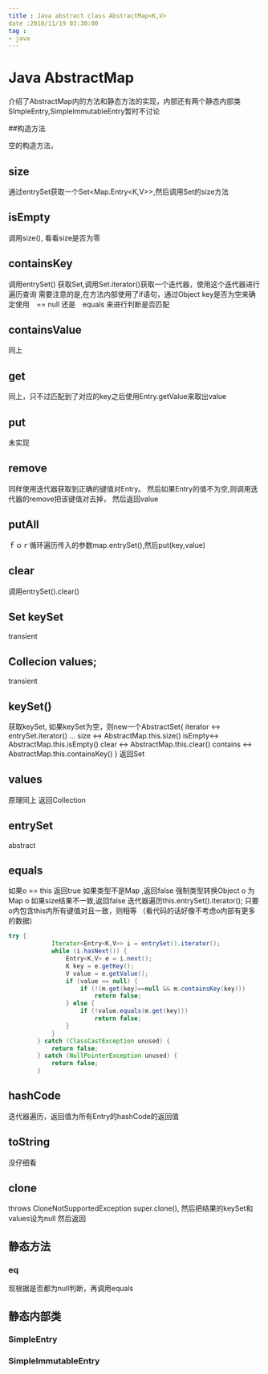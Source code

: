 ```yaml
---
title : Java abstract class AbstractMap<K,V>
date :2018/11/19 03:30:00
tag :
- java
---
```


# Java AbstractMap

介绍了AbstractMap内的方法和静态方法的实现，内部还有两个静态内部类SImpleEntry,SimpleImmutableEntry暂时不讨论

##构造方法

空的构造方法，

## size
通过entrySet获取一个Set<Map.Entry<K,V>>,然后调用Set的size方法

## isEmpty
调用size(), 看看size是否为零


## containsKey
调用entrySet() 获取Set,调用Set.iterator()获取一个迭代器，使用这个迭代器进行遍历查询
需要注意的是,在方法内部使用了if语句，通过Object key是否为空来确定使用　== null 还是　equals 来进行判断是否匹配
## containsValue
同上

## get
同上，只不过匹配到了对应的key之后使用Entry.getValue来取出value

## put
未实现

## remove
同样使用迭代器获取到正确的键值对Entry。
然后如果Entry的值不为空,则调用迭代器的remove把该键值对去掉，
然后返回value

## putAll
ｆｏｒ循环遍历传入的参数map.entrySet(),然后put(key,value)

## clear
调用entrySet().clear()

##  Set<K> keySet
transient

## Collecion<V> values;
transient

## keySet()
获取keySet,
如果keySet为空，则new一个AbstractSet{
  iterator <-> entrySet.iterator()
    ...
  size <-> AbstractMap.this.size()
  isEmpty<-> AbstractMap.this.isEmpty()
  clear <-> AbstractMap.this.clear()
  contains <-> AbstractMap.this.containsKey()
}
返回Set

## values
原理同上
返回Collection

## entrySet
abstract

## equals
如果o == this 返回true
如果类型不是Map ,返回false
强制类型转换Object o 为Map<?,?> o
如果size结果不一致,返回false
迭代器遍历this.entrySet().iterator();
只要o内包含this内所有键值对且一致，则相等
（看代码的话好像不考虑o内部有更多的数据)

``` java
try {
            Iterator<Entry<K,V>> i = entrySet().iterator();
            while (i.hasNext()) {
                Entry<K,V> e = i.next();
                K key = e.getKey();
                V value = e.getValue();
                if (value == null) {
                    if (!(m.get(key)==null && m.containsKey(key)))
                        return false;
                } else {
                    if (!value.equals(m.get(key)))
                        return false;
                }
            }
        } catch (ClassCastException unused) {
            return false;
        } catch (NullPointerException unused) {
            return false;
        }
```

## hashCode

迭代器遍历，返回值为所有Entry的hashCode的返回值


## toString
没仔细看

## clone
throws CloneNotSupportedException
super.clone(),
然后把结果的keySet和values设为null
然后返回

## 静态方法

### eq
现根据是否都为null判断，再调用equals

## 静态内部类

### SimpleEntry
### SimpleImmutableEntry
